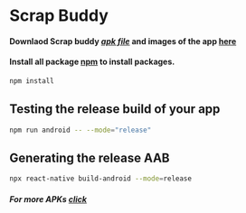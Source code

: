 # Scrap Buddy
#### Downlaod Scrap buddy [*apk file*](https://drive.google.com/drive/folders/12isDv0AWxWc1iluow9WbCnnT1jOwGqNJ?usp=drive_link) and images of the app [here](https://drive.google.com/drive/u/0/folders/1VksHuf_Hev4VfF9DrIqt_azR93tkngxP)

#### Install all package [npm](https://docs.npmjs.com/cli/v8/commands/npm-install) to install packages.


```bash
npm install
```
## Testing the release build of your app
```bash
npm run android -- --mode="release"
```
## Generating the release AAB
```bash
npx react-native build-android --mode=release
```



#### *For more APKs [click](https://derivationxxx.netlify.app/)*

